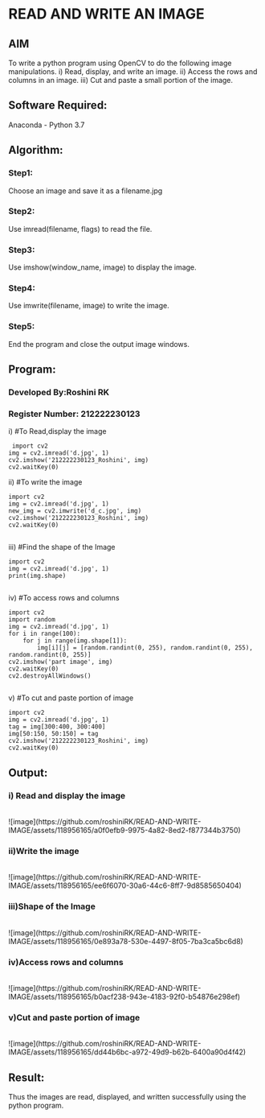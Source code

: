 # READ AND WRITE AN IMAGE
## AIM
To write a python program using OpenCV to do the following image manipulations.
i) Read, display, and write an image.
ii) Access the rows and columns in an image.
iii) Cut and paste a small portion of the image.

## Software Required:
Anaconda - Python 3.7
## Algorithm:
### Step1:
Choose an image and save it as a filename.jpg
### Step2:
Use imread(filename, flags) to read the file.
### Step3:
Use imshow(window_name, image) to display the image.
### Step4:
Use imwrite(filename, image) to write the image.
### Step5:
End the program and close the output image windows.
## Program:
### Developed By:Roshini RK
### Register Number: 212222230123
i) #To Read,display the image
```python3
 import cv2
img = cv2.imread('d.jpg', 1)
cv2.imshow('212222230123_Roshini', img)
cv2.waitKey(0) 

```
ii) #To write the image
```python3
import cv2
img = cv2.imread('d.jpg', 1)
new_img = cv2.imwrite('d_c.jpg', img)
cv2.imshow('212222230123_Roshini', img)
cv2.waitKey(0)


```
iii) #Find the shape of the Image
```python3
import cv2
img = cv2.imread('d.jpg', 1)
print(img.shape)


```
iv) #To access rows and columns

```python3
import cv2
import random
img = cv2.imread('d.jpg', 1)
for i in range(100):
    for j in range(img.shape[1]):
        img[i][j] = [random.randint(0, 255), random.randint(0, 255), random.randint(0, 255)]
cv2.imshow('part image', img)
cv2.waitKey(0)
cv2.destroyAllWindows()


```
v) #To cut and paste portion of image
```python3
import cv2
img = cv2.imread('d.jpg', 1)
tag = img[300:400, 300:400]
img[50:150, 50:150] = tag
cv2.imshow('212222230123_Roshini', img)
cv2.waitKey(0)
```

## Output:

### i) Read and display the image

<br>
![image](https://github.com/roshiniRK/READ-AND-WRITE-IMAGE/assets/118956165/a0f0efb9-9975-4a82-8ed2-f877344b3750)


<br>

### ii)Write the image

<br>
![image](https://github.com/roshiniRK/READ-AND-WRITE-IMAGE/assets/118956165/ee6f6070-30a6-44c6-8ff7-9d8585650404)


<br>

### iii)Shape of the Image

<br>
![image](https://github.com/roshiniRK/READ-AND-WRITE-IMAGE/assets/118956165/0e893a78-530e-4497-8f05-7ba3ca5bc6d8)

<br>

### iv)Access rows and columns
<br>
![image](https://github.com/roshiniRK/READ-AND-WRITE-IMAGE/assets/118956165/b0acf238-943e-4183-92f0-b54876e298ef)


### v)Cut and paste portion of image
<br>
![image](https://github.com/roshiniRK/READ-AND-WRITE-IMAGE/assets/118956165/dd44b6bc-a972-49d9-b62b-6400a90d4f42)

<br>

## Result:
Thus the images are read, displayed, and written successfully using the python program.
